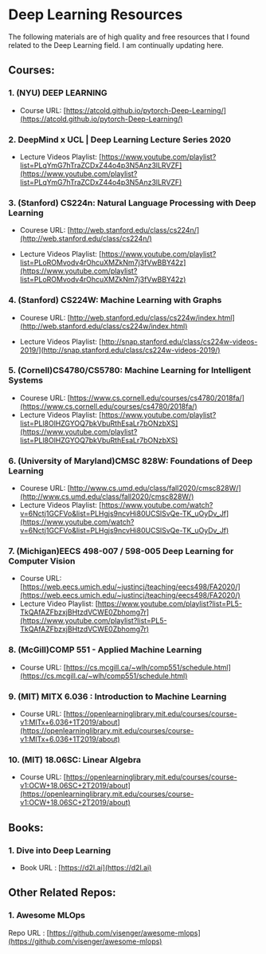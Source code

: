 # Deep Learning Resources

The following materials are of high quality and free resources that I found related to the Deep Learning field.  I am continually updating here.

## Courses:

###  1.  (NYU) DEEP LEARNING 
* Course URL: [https://atcold.github.io/pytorch-Deep-Learning/](https://atcold.github.io/pytorch-Deep-Learning/)

###  2.  DeepMind x UCL | Deep Learning Lecture Series 2020
* Lecture Videos Playlist: [https://www.youtube.com/playlist?list=PLqYmG7hTraZCDxZ44o4p3N5Anz3lLRVZF](https://www.youtube.com/playlist?list=PLqYmG7hTraZCDxZ44o4p3N5Anz3lLRVZF)

###  3.  (Stanford) CS224n: Natural Language Processing with Deep Learning

* Courese URL: [http://web.stanford.edu/class/cs224n/](http://web.stanford.edu/class/cs224n/)

* Lecture Videos Playlist: [https://www.youtube.com/playlist?list=PLoROMvodv4rOhcuXMZkNm7j3fVwBBY42z](https://www.youtube.com/playlist?list=PLoROMvodv4rOhcuXMZkNm7j3fVwBBY42z)


###  4.  (Stanford) CS224W: Machine Learning with Graphs

* Courese URL: [http://web.stanford.edu/class/cs224w/index.html](http://web.stanford.edu/class/cs224w/index.html)

* Lecture Videos Playlist: [http://snap.stanford.edu/class/cs224w-videos-2019/](http://snap.stanford.edu/class/cs224w-videos-2019/)

### 5.  (Cornell)CS4780/CS5780: Machine Learning for Intelligent Systems

* Courese URL: [https://www.cs.cornell.edu/courses/cs4780/2018fa/](https://www.cs.cornell.edu/courses/cs4780/2018fa/)
* Lecture Videos Playlist: [https://www.youtube.com/playlist?list=PLl8OlHZGYOQ7bkVbuRthEsaLr7bONzbXS](https://www.youtube.com/playlist?list=PLl8OlHZGYOQ7bkVbuRthEsaLr7bONzbXS)


### 6.  (University of Maryland)CMSC 828W: Foundations of Deep Learning

* Courese URL: [http://www.cs.umd.edu/class/fall2020/cmsc828W/](http://www.cs.umd.edu/class/fall2020/cmsc828W/)
* Lecture Videos Playlist: [https://www.youtube.com/watch?v=6Nctj1GCFVo&list=PLHgjs9ncvHi80UCSlSvQe-TK_uOyDv_Jf](https://www.youtube.com/watch?v=6Nctj1GCFVo&list=PLHgjs9ncvHi80UCSlSvQe-TK_uOyDv_Jf)

### 7.  (Michigan)EECS 498-007 / 598-005 Deep Learning for Computer Vision

* Course URL: [https://web.eecs.umich.edu/~justincj/teaching/eecs498/FA2020/](https://web.eecs.umich.edu/~justincj/teaching/eecs498/FA2020/)
* Lecture Video Playlist: [https://www.youtube.com/playlist?list=PL5-TkQAfAZFbzxjBHtzdVCWE0Zbhomg7r](https://www.youtube.com/playlist?list=PL5-TkQAfAZFbzxjBHtzdVCWE0Zbhomg7r)


### 8.  (McGill)COMP 551 - Applied Machine Learning

* Course URL: [https://cs.mcgill.ca/~wlh/comp551/schedule.html](https://cs.mcgill.ca/~wlh/comp551/schedule.html)

### 9. (MIT) MITX 6.036 : Introduction to Machine Learning

* Course URL: [https://openlearninglibrary.mit.edu/courses/course-v1:MITx+6.036+1T2019/about](https://openlearninglibrary.mit.edu/courses/course-v1:MITx+6.036+1T2019/about)

### 10. (MIT) 18.06SC: Linear Algebra

* Course URL: [https://openlearninglibrary.mit.edu/courses/course-v1:OCW+18.06SC+2T2019/about](https://openlearninglibrary.mit.edu/courses/course-v1:OCW+18.06SC+2T2019/about)

## Books:

###  1. Dive into Deep Learning
* Book URL : [https://d2l.ai](https://d2l.ai)


## Other Related Repos:

### 1. Awesome MLOps
Repo URL : [https://github.com/visenger/awesome-mlops](https://github.com/visenger/awesome-mlops)
